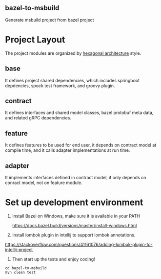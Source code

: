 bazel-to-msbuild
----------------

Generate msbuild project from bazel project

# Project Layout
The project modules are organized by [hexagonal architecture](https://en.wikipedia.org/wiki/Hexagonal_architecture_(software)) style.
## base
It defines project shared dependencies, which includes springboot depdencies, spock test framework, and groovy plugin.
## contract
It defines interfaces and shared model classes, bazel protobuf meta data, and related gRPC dependencies.
## feature
It defines features to be used for end user, it depends on contract model at compile time, and it calls adapter implementations at run time.
## adapter
It implements interfaces defined in contract model, it only depends on conract model, not on feature module.

# Set up development environment
  
1. Install Bazel on Windows, make sure it is available in your PATH

   https://docs.bazel.build/versions/master/install-windows.html

1. Install lombok plugin in intellij to support lombok annotations.

  https://stackoverflow.com/questions/41161076/adding-lombok-plugin-to-intellij-project 
  
1. Then start up the tests and enjoy coding!
```
cd bazel-to-msbuild
mvn clean test
```
